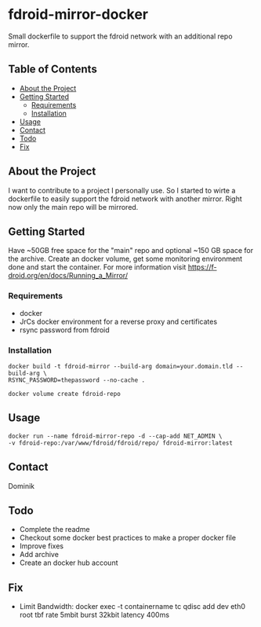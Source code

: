 # fdroid-mirror-docker
Small dockerfile to support the fdroid network with an additional repo mirror.

## Table of Contents
* [About the Project](#about-the-project)
* [Getting Started](#getting-started)
  * [Requirements](#requirements)
  * [Installation](#installation)
* [Usage](#usage)
* [Contact](#contact)
* [Todo](#todo)
* [Fix](#fix)

## About the Project

I want to contribute to a project I personally use. So I started to wirte a
dockerfile to easily support the fdroid network with another mirror. Right now
only the main repo will be mirrored.

## Getting Started

Have ~50GB free space for the "main" repo and optional ~150 GB space for the
archive. Create an docker volume, get some monitoring environment done and
start the container.
For more information visit https://f-droid.org/en/docs/Running_a_Mirror/

### Requirements

* docker
* JrCs docker environment for a reverse proxy and certificates
* rsync password from fdroid

### Installation

```
docker build -t fdroid-mirror --build-arg domain=your.domain.tld --build-arg \
RSYNC_PASSWORD=thepassword --no-cache .

docker volume create fdroid-repo
```

## Usage

```
docker run --name fdroid-mirror-repo -d --cap-add NET_ADMIN \
-v fdroid-repo:/var/www/fdroid/fdroid/repo/ fdroid-mirror:latest
```

## Contact

Dominik

## Todo
* Complete the readme
* Checkout some docker best practices to make a proper docker file
* Improve fixes
* Add archive
* Create an docker hub account

## Fix
* Limit Bandwidth: docker exec -t containername  tc qdisc add dev eth0 root tbf rate 5mbit burst 32kbit latency 400ms
